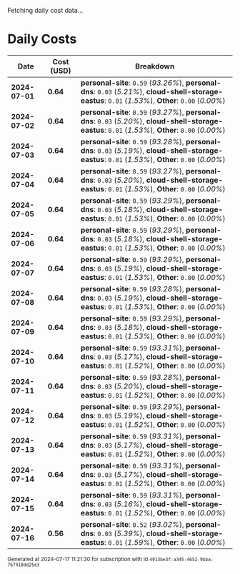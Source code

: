 Fetching daily cost data...
# Daily Costs

| Date | Cost (USD) | Breakdown |
|------|----------------|-----------|
| **2024-07-01** | **0.64** | **personal-site**: `0.59` (_93.26%_), **personal-dns**: `0.03` (_5.21%_), **cloud-shell-storage-eastus**: `0.01` (_1.53%_), **Other**: `0.00` (_0.00%_) |
| **2024-07-02** | **0.64** | **personal-site**: `0.59` (_93.27%_), **personal-dns**: `0.03` (_5.20%_), **cloud-shell-storage-eastus**: `0.01` (_1.53%_), **Other**: `0.00` (_0.00%_) |
| **2024-07-03** | **0.64** | **personal-site**: `0.59` (_93.28%_), **personal-dns**: `0.03` (_5.19%_), **cloud-shell-storage-eastus**: `0.01` (_1.53%_), **Other**: `0.00` (_0.00%_) |
| **2024-07-04** | **0.64** | **personal-site**: `0.59` (_93.27%_), **personal-dns**: `0.03` (_5.20%_), **cloud-shell-storage-eastus**: `0.01` (_1.53%_), **Other**: `0.00` (_0.00%_) |
| **2024-07-05** | **0.64** | **personal-site**: `0.59` (_93.29%_), **personal-dns**: `0.03` (_5.18%_), **cloud-shell-storage-eastus**: `0.01` (_1.53%_), **Other**: `0.00` (_0.00%_) |
| **2024-07-06** | **0.64** | **personal-site**: `0.59` (_93.29%_), **personal-dns**: `0.03` (_5.18%_), **cloud-shell-storage-eastus**: `0.01` (_1.53%_), **Other**: `0.00` (_0.00%_) |
| **2024-07-07** | **0.64** | **personal-site**: `0.59` (_93.29%_), **personal-dns**: `0.03` (_5.19%_), **cloud-shell-storage-eastus**: `0.01` (_1.53%_), **Other**: `0.00` (_0.00%_) |
| **2024-07-08** | **0.64** | **personal-site**: `0.59` (_93.28%_), **personal-dns**: `0.03` (_5.19%_), **cloud-shell-storage-eastus**: `0.01` (_1.53%_), **Other**: `0.00` (_0.00%_) |
| **2024-07-09** | **0.64** | **personal-site**: `0.59` (_93.29%_), **personal-dns**: `0.03` (_5.18%_), **cloud-shell-storage-eastus**: `0.01` (_1.53%_), **Other**: `0.00` (_0.00%_) |
| **2024-07-10** | **0.64** | **personal-site**: `0.59` (_93.31%_), **personal-dns**: `0.03` (_5.17%_), **cloud-shell-storage-eastus**: `0.01` (_1.52%_), **Other**: `0.00` (_0.00%_) |
| **2024-07-11** | **0.64** | **personal-site**: `0.59` (_93.28%_), **personal-dns**: `0.03` (_5.20%_), **cloud-shell-storage-eastus**: `0.01` (_1.52%_), **Other**: `0.00` (_0.00%_) |
| **2024-07-12** | **0.64** | **personal-site**: `0.59` (_93.29%_), **personal-dns**: `0.03` (_5.19%_), **cloud-shell-storage-eastus**: `0.01` (_1.52%_), **Other**: `0.00` (_0.00%_) |
| **2024-07-13** | **0.64** | **personal-site**: `0.59` (_93.31%_), **personal-dns**: `0.03` (_5.17%_), **cloud-shell-storage-eastus**: `0.01` (_1.52%_), **Other**: `0.00` (_0.00%_) |
| **2024-07-14** | **0.64** | **personal-site**: `0.59` (_93.31%_), **personal-dns**: `0.03` (_5.17%_), **cloud-shell-storage-eastus**: `0.01` (_1.52%_), **Other**: `0.00` (_0.00%_) |
| **2024-07-15** | **0.64** | **personal-site**: `0.59` (_93.31%_), **personal-dns**: `0.03` (_5.16%_), **cloud-shell-storage-eastus**: `0.01` (_1.52%_), **Other**: `0.00` (_0.00%_) |
| **2024-07-16** | **0.56** | **personal-site**: `0.52` (_93.02%_), **personal-dns**: `0.03` (_5.39%_), **cloud-shell-storage-eastus**: `0.01` (_1.59%_), **Other**: `0.00` (_0.00%_) |


<sup>Generated at 2024-07-17 11:21:30 for subscription with id `4913be3f-a345-4652-9bba-767418dd25e3`</sup>
